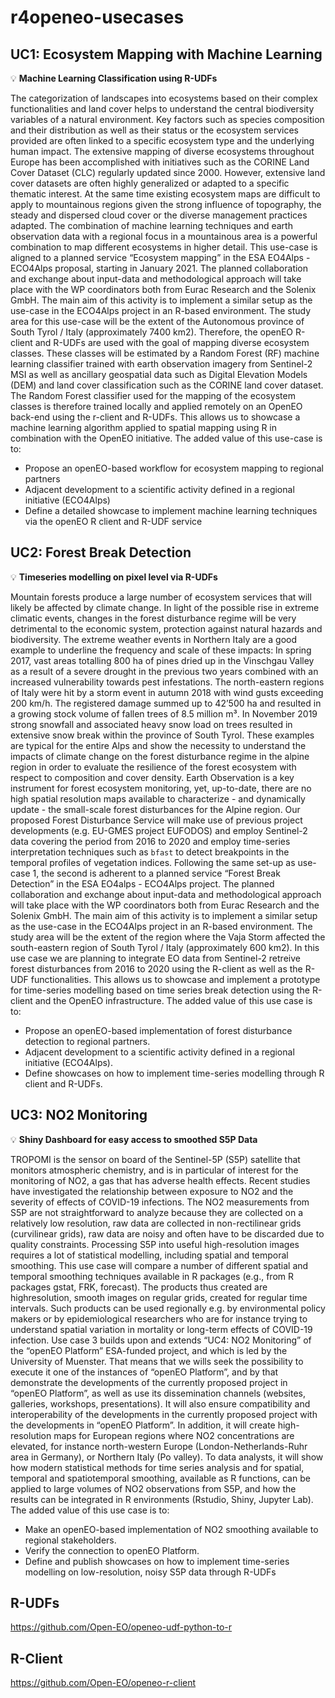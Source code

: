 # r4openeo-usecases

## UC1: Ecosystem Mapping with Machine Learning

:bulb: **Machine Learning Classification using R-UDFs**

The categorization of landscapes into ecosystems based on their complex functionalities and land cover
helps to understand the central biodiversity variables of a natural environment. Key factors such as
species composition and their distribution as well as their status or the ecosystem services provided are
often linked to a specific ecosystem type and the underlying human impact. The extensive mapping of
diverse ecosystems throughout Europe has been accomplished with initiatives such as the CORINE Land
Cover Dataset (CLC) regularly updated since 2000. However, extensive land cover datasets are often
highly generalized or adapted to a specific thematic interest. At the same time existing ecosystem maps
are difficult to apply to mountainous regions given the strong influence of topography, the steady and
dispersed cloud cover or the diverse management practices adapted. The combination of machine
learning techniques and earth observation data with a regional focus in a mountainous area is a powerful
combination to map different ecosystems in higher detail.
This use-case is aligned to a planned service “Ecosystem mapping” in the ESA EO4Alps - ECO4Alps
proposal, starting in January 2021. The planned collaboration and exchange about input-data and
methodological approach will take place with the WP coordinators both from Eurac Research and the
Solenix GmbH. The main aim of this activity is to implement a similar setup as the use-case in the
ECO4Alps project in an R-based environment. The study area for this use-case will be the extent of the
Autonomous province of South Tyrol / Italy (approximately 7400 km2).
Therefore, the openEO R-client and R-UDFs are used with the goal of mapping diverse ecosystem
classes. These classes will be estimated by a Random Forest (RF) machine learning classifier trained
with earth observation imagery from Sentinel-2 MSI as well as ancillary geospatial data such as Digital
Elevation Models (DEM) and land cover classification such as the CORINE land cover dataset. The
Random Forest classifier used for the mapping of the ecosystem classes is therefore trained locally and
applied remotely on an OpenEO back-end using the r-client and R-UDFs. This allows us to showcase a
machine learning algorithm applied to spatial mapping using R in combination with the OpenEO
initiative.
The added value of this use-case is to:
- Propose an openEO-based workflow for ecosystem mapping to regional partners
- Adjacent development to a scientific activity defined in a regional initiative (ECO4Alps)
- Define a detailed showcase to implement machine learning techniques via the openEO R client
and R-UDF service


## UC2: Forest Break Detection

:bulb: **Timeseries modelling on pixel level via R-UDFs**

Mountain forests produce a large number of ecosystem services that will likely be affected by climate
change. In light of the possible rise in extreme climatic events, changes in the forest disturbance regime will
be very detrimental to the economic system, protection against natural hazards and biodiversity. The
extreme weather events in Northern Italy are a good example to underline the frequency and scale of these
impacts: In spring 2017, vast areas totalling 800 ha of pines dried up in the Vinschgau Valley as a result of a
severe drought in the previous two years combined with an increased vulnerability towards pest
infestations. The north-eastern regions of Italy were hit by a storm event in autumn 2018 with wind gusts
exceeding 200 km/h. The registered damage summed up to 42’500 ha and resulted in a growing stock
volume of fallen trees of 8.5 million m³. In November 2019 strong snowfall and associated heavy snow load
on trees resulted in extensive snow break within the province of South Tyrol. These examples are typical for
the entire Alps and show the necessity to understand the impacts of climate change on the forest
disturbance regime in the alpine region in order to evaluate the resilience of the forest ecosystem with
respect to composition and cover density.
Earth Observation is a key instrument for forest ecosystem monitoring, yet, up-to-date, there are no high
spatial resolution maps available to characterize - and dynamically update - the small-scale forest
disturbances for the Alpine region. Our proposed Forest Disturbance Service will make use of previous
project developments (e.g. EU-GMES project EUFODOS) and employ Sentinel-2 data covering the period
from 2016 to 2020 and employ time-series interpretation techniques such as `bfast` to detect breakpoints in
the temporal profiles of vegetation indices.
Following the same set-up as use-case 1, the second is adherent to a planned service “Forest Break Detection” in the ESA EO4alps - ECO4Alps project. The planned collaboration and exchange about input-data and methodological approach will take place with the WP coordinators both from Eurac Research and the Solenix GmbH. The main aim of this activity is to implement a similar setup as the use-case in the ECO4Alps project in an R-based environment. The study area will be the extent of the region where the Vaja Storm affected the south-eastern region of South Tyrol / Italy (approximately 600 km2). 
In this use case we are planning to integrate EO data from Sentinel-2 retreive forest disturbances from 2016 to 2020 using the R-client as well as the R-UDF functionalities. This allows us to showcase and implement a prototype for time-series modelling based on time series break detection using the R-client and the OpenEO infrastructure. The added value of this use case is to:

- Propose an openEO-based implementation of forest disturbance detection to regional partners. 
- Adjacent development to a scientific activity defined in a regional initiative (ECO4Alps).
- Define showcases on how to implement time-series modelling through R client and R-UDFs.


## UC3: NO2 Monitoring

:bulb: **Shiny Dashboard for easy access to smoothed S5P Data**

TROPOMI is the sensor on board of the Sentinel-5P (S5P) satellite that monitors atmospheric chemistry,
and is in particular of interest for the monitoring of NO2, a gas that has adverse health effects. Recent
studies have investigated the relationship between exposure to NO2 and the severity of effects of
COVID-19 infections. The NO2 measurements from S5P are not straightforward to analyze because they
are collected on a relatively low resolution, raw data are collected in non-rectilinear grids (curvilinear
grids), raw data are noisy and often have to be discarded due to quality constraints. Processing S5P into
useful high-resolution images requires a lot of statistical modelling, including spatial and temporal
smoothing. This use case will compare a number of different spatial and temporal smoothing techniques
available in R packages (e.g., from R packages gstat, FRK, forecast). The products thus created are highresolution, smooth images on regular grids, created for regular time intervals. Such products can be used
regionally e.g. by environmental policy makers or by epidemiological researchers who are for instance
trying to understand spatial variation in mortality or long-term effects of COVID-19 infection.
Use case 3 builds upon and extends “UC4: NO2 Monitoring” of the “openEO Platform” ESA-funded
project, and which is led by the University of Muenster. That means that we wills seek the possibility to
execute it one of the instances of “openEO Platform”, and by that demonstrate the developments of the
currently proposed project in “openEO Platform”, as well as use its dissemination channels (websites,
galleries, workshops, presentations). It will also ensure compatibility and interoperability of the
developments in the currently proposed project with the developments in “openEO Platform”. In
addition, it will create high-resolution maps for European regions where NO2 concentrations are
elevated, for instance north-western Europe (London-Netherlands-Ruhr area in Germany), or Northern
Italy (Po valley). To data analysts, it will show how modern statistical methods for time series analysis
and for spatial, temporal and spatiotemporal smoothing, available as R functions, can be applied to large
volumes of NO2 observations from S5P, and how the results can be integrated in R environments
(Rstudio, Shiny, Jupyter Lab).
The added value of this use case is to:
- Make an openEO-based implementation of NO2 smoothing available to regional stakeholders.
- Verify the connection to openEO Platform.
- Define and publish showcases on how to implement time-series modelling on low-resolution,
noisy S5P data through R-UDFs


## R-UDFs
https://github.com/Open-EO/openeo-udf-python-to-r

## R-Client
https://github.com/Open-EO/openeo-r-client
